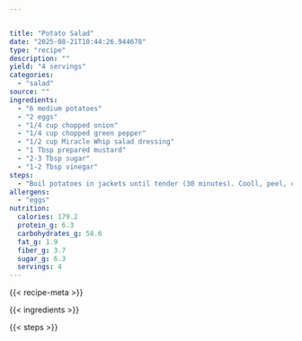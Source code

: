 ```yaml
---


title: "Potato Salad"
date: "2025-08-21T10:44:26.944678"
type: "recipe"
description: ""
yield: "4 servings"
categories:
  - "salad"
source: ""
ingredients:
  - "6 medium potatoes"
  - "2 eggs"
  - "1/4 cup chopped onion"
  - "1/4 cup chopped green pepper"
  - "1/2 cup Miracle Whip salad dressing"
  - "1 Tbsp prepared mustard"
  - "2-3 Tbsp sugar"
  - "1-2 Tbsp vinegar"
steps:
  - "Boil potatoes in jackets until tender (30 minutes). Cooll, peel, cut into bite-size pieces. Put eggs in cold water - bring to boil - put lid on, remove from heat and let set 15 minutes. Immediately run cold water on them to cool. Peel, chop; add onions and green peppers. Mix remaining ingredients for dressing. Pour on salt to taste - 1 tsp or less."
allergens:
  - "eggs"
nutrition:
  calories: 179.2
  protein_g: 6.3
  carbohydrates_g: 58.6
  fat_g: 1.9
  fiber_g: 3.7
  sugar_g: 6.3
  servings: 4
---
```


{{< recipe-meta >}}

{{< ingredients >}}

{{< steps >}}
